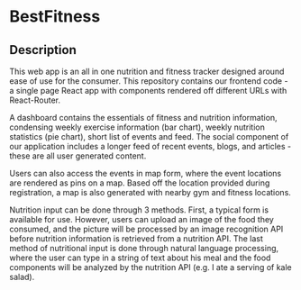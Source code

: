 # BestFitness

## Description
This web app is an all in one nutrition and fitness tracker designed around ease of use for the consumer. This repository contains our frontend code - a single page React app with components rendered off different URLs with React-Router.

A dashboard contains the essentials of fitness and nutrition information, condensing weekly exercise information (bar chart), weekly nutrition statistics (pie chart), short list of events and feed.  The social component of our application includes a longer feed of recent events, blogs, and articles - these are all user generated content.

Users can also access the events in map form, where the event locations are rendered as pins on a map. Based off the location provided during registration, a map is also generated with nearby gym and fitness locations.

Nutrition input can be done through 3 methods. First, a typical form is available for use. However, users can upload an image of the food they consumed, and the picture will be processed by an image recognition API before nutrition information is retrieved from a nutrition API. The last method of nutritional input is done through natural language processing, where the user can type in a string of text about his meal and the food components will be analyzed by the nutrition API (e.g. I ate a serving of kale salad).